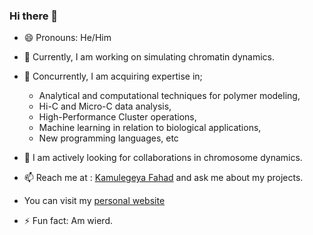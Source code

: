 ### Hi there 👋

- 😄 Pronouns: He/Him

- 🔭 Currently, I am working on simulating chromatin dynamics.

- 🌱 Concurrently, I am acquiring expertise in;
     - Analytical and computational techniques for polymer modeling,
     - Hi-C and Micro-C data analysis,
     - High-Performance Cluster operations,
     - Machine learning in relation to biological applications,
     - New programming languages,
 etc 


- 🤔 I am actively looking for collaborations in chromosome dynamics.

- 📫 Reach me at : [Kamulegeya Fahad](https://www.linkedin.com/in/kamulegeya-fahad-a872b514a) and ask me about my projects.

- You can visit my [personal website](https://kamulegeya-fahad.github.io) 

- ⚡ Fun fact: Am wierd.

